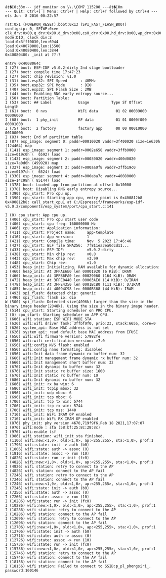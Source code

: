 	
	
	
	
	
	â†�[0;33m--- idf_monitor on \\.\COM7 115200 ---â†�[0m
	--- Quit: Ctrl+] | Menu: Ctrl+T | Help: Ctrl+T followed by Ctrl+H ---
	ets Jun  8 2016 00:22:57
	
	rst:0x1 (POWERON_RESET),boot:0x13 (SPI_FAST_FLASH_BOOT)
	configsip: 0, SPIWP:0xee
	clk_drv:0x00,q_drv:0x00,d_drv:0x00,cs0_drv:0x00,hd_drv:0x00,wp_drv:0x00
	mode:DIO, clock div:2
	load:0x3fff0030,len:6944
	load:0x40078000,len:15500
	load:0x40080400,len:3844
	0x40080400: _init at ??:?
	
	entry 0x4008064c
	I (27) boot: ESP-IDF v5.0.2-dirty 2nd stage bootloader
	I (27) boot: compile time 17:47:23
	I (27) boot: chip revision: v1.0
	I (31) boot.esp32: SPI Speed      : 40MHz
	I (35) boot.esp32: SPI Mode       : DIO
	I (40) boot.esp32: SPI Flash Size : 2MB
	I (44) boot: Enabling RNG early entropy source...
	I (50) boot: Partition Table:
	I (53) boot: ## Label            Usage          Type ST Offset   Length
	I (61) boot:  0 nvs              WiFi data        01 02 00009000 00006000
	I (68) boot:  1 phy_init         RF data          01 01 0000f000 00001000
	I (75) boot:  2 factory          factory app      00 00 00010000 00100000
	I (83) boot: End of partition table
	I (87) esp_image: segment 0: paddr=00010020 vaddr=3f400020 size=1e630h (124464) map
	I (141) esp_image: segment 1: paddr=0002e658 vaddr=3ffb0000 size=019c0h (  6592) load
	I (143) esp_image: segment 2: paddr=00030020 vaddr=400d0020 size=7a0d0h (499920) map
	I (327) esp_image: segment 3: paddr=000aa0f8 vaddr=3ffb19c0 size=0197ch (  6524) load
	I (330) esp_image: segment 4: paddr=000aba7c vaddr=40080000 size=14c98h ( 85144) load
	I (378) boot: Loaded app from partition at offset 0x10000
	I (378) boot: Disabling RNG early entropy source...
	I (390) cpu_start: Pro cpu up.
	I (390) cpu_start: Starting app cpu, entry point is 0x400812b8
	0x400812b8: call_start_cpu1 at C:/Espressif/frameworks/esp-idf-v5.0.2/components/esp_system/port/cpu_start.c:141
	
	I (0) cpu_start: App cpu up.
	I (406) cpu_start: Pro cpu start user code
	I (406) cpu_start: cpu freq: 160000000 Hz
	I (406) cpu_start: Application information:
	I (411) cpu_start: Project name:     app-template
	I (416) cpu_start: App version:      1
	I (421) cpu_start: Compile time:     Nov  5 2023 17:46:46
	I (427) cpu_start: ELF file SHA256:  7f811ea3ea0dcd11...
	I (433) cpu_start: ESP-IDF:          v5.0.2-dirty
	I (438) cpu_start: Min chip rev:     v0.0
	I (443) cpu_start: Max chip rev:     v3.99 
	I (448) cpu_start: Chip rev:         v1.0
	I (453) heap_init: Initializing. RAM available for dynamic allocation:
	I (460) heap_init: At 3FFAE6E0 len 00001920 (6 KiB): DRAM
	I (466) heap_init: At 3FFB6FA0 len 00029060 (164 KiB): DRAM
	I (472) heap_init: At 3FFE0440 len 00003AE0 (14 KiB): D/IRAM
	I (478) heap_init: At 3FFE4350 len 0001BCB0 (111 KiB): D/IRAM
	I (485) heap_init: At 40094C98 len 0000B368 (44 KiB): IRAM
	I (493) spi_flash: detected chip: generic
	I (496) spi_flash: flash io: dio
	W (500) spi_flash: Detected size(4096k) larger than the size in the binary image header(2048k). Using the size in the binary image header.
	I (514) cpu_start: Starting scheduler on PRO CPU.
	I (0) cpu_start: Starting scheduler on APP CPU.
	I (606) wifi station: ESP_WIFI_MODE_STA
	I (626) wifi:wifi driver task: 3ffbf0f0, prio:23, stack:6656, core=0
	I (626) system_api: Base MAC address is not set
	I (626) system_api: read default base MAC address from EFUSE
	I (656) wifi:wifi firmware version: 57982fe
	I (656) wifi:wifi certification version: v7.0
	I (656) wifi:config NVS flash: enabled
	I (656) wifi:config nano formating: disabled
	I (656) wifi:Init data frame dynamic rx buffer num: 32
	I (666) wifi:Init management frame dynamic rx buffer num: 32
	I (666) wifi:Init management short buffer num: 32
	I (676) wifi:Init dynamic tx buffer num: 32
	I (676) wifi:Init static rx buffer size: 1600
	I (676) wifi:Init static rx buffer num: 10
	I (686) wifi:Init dynamic rx buffer num: 32
	I (686) wifi_init: rx ba win: 6
	I (686) wifi_init: tcpip mbox: 32
	I (696) wifi_init: udp mbox: 6
	I (696) wifi_init: tcp mbox: 6
	I (706) wifi_init: tcp tx win: 5744
	I (706) wifi_init: tcp rx win: 5744
	I (706) wifi_init: tcp mss: 1440
	I (716) wifi_init: WiFi IRAM OP enabled
	I (716) wifi_init: WiFi RX IRAM OP enabled
	I (876) phy_init: phy_version 4670,719f9f6,Feb 18 2021,17:07:07
	I (976) wifi:mode : sta (58:bf:25:8c:28:8c)
	I (976) wifi:enable tsf
	I (986) wifi station: wifi_init_sta finished.
	I (1106) wifi:new:<1,0>, old:<1,0>, ap:<255,255>, sta:<1,0>, prof:1
	I (1796) wifi:state: init -> auth (b0)
	I (1806) wifi:state: auth -> assoc (0)
	I (1816) wifi:state: assoc -> run (10)
	I (4826) wifi:state: run -> init (fc0)
	I (4826) wifi:new:<1,0>, old:<1,0>, ap:<255,255>, sta:<1,0>, prof:1
	I (4826) wifi station: retry to connect to the AP
	I (4826) wifi station: connect to the AP fail
	I (7246) wifi station: retry to connect to the AP
	I (7246) wifi station: connect to the AP fail
	I (7246) wifi:new:<1,0>, old:<1,0>, ap:<255,255>, sta:<1,0>, prof:1
	I (7246) wifi:state: init -> auth (b0)
	I (7256) wifi:state: auth -> assoc (0)
	I (7266) wifi:state: assoc -> run (10)
	I (10286) wifi:state: run -> init (fc0)
	I (10286) wifi:new:<1,0>, old:<1,0>, ap:<255,255>, sta:<1,0>, prof:1
	I (10286) wifi station: retry to connect to the AP
	I (10286) wifi station: connect to the AP fail
	I (12696) wifi station: retry to connect to the AP
	I (12696) wifi station: connect to the AP fail
	I (12706) wifi:new:<1,0>, old:<1,0>, ap:<255,255>, sta:<1,0>, prof:1
	I (12706) wifi:state: init -> auth (b0)
	I (12716) wifi:state: auth -> assoc (0)
	I (12726) wifi:state: assoc -> run (10)
	I (15736) wifi:state: run -> init (fc0)
	I (15736) wifi:new:<1,0>, old:<1,0>, ap:<255,255>, sta:<1,0>, prof:1
	I (15746) wifi station: retry to connect to the AP
	I (15746) wifi station: connect to the AP fail
	I (18156) wifi station: connect to the AP fail
	I (18156) wifi station: Failed to connect to SSID:p_pl_phongsiri_, password:160146
